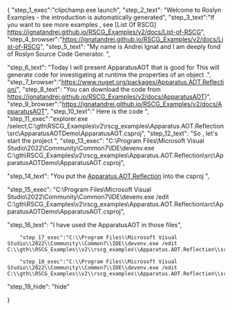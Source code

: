 {
    "step_1_exec":"clipchamp.exe launch",
    "step_2_text": "Welcome to Roslyn Examples - the introduction is automatically generated",
    "step_3_text":"If you want to see more examples , see  [List Of RSCG] https://ignatandrei.github.io/RSCG_Examples/v2/docs/List-of-RSCG",
    "step_4_browser":"https://ignatandrei.github.io/RSCG_Examples/v2/docs/List-of-RSCG",
    "step_5_text": "My name is Andrei Ignat and I am deeply fond of Roslyn Source Code Generator. ",

"step_6_text": "Today I will present ApparatusAOT  that is good for This will generate code for investigating at runtime the properties of an object .",
"step_7_browser":"https://www.nuget.org/packages/Apparatus.AOT.Reflection/",
"step_8_text": "You can download the code from https://ignatandrei.github.io/RSCG_Examples/v2/docs/ApparatusAOT)",
"step_9_browser":"https://ignatandrei.github.io/RSCG_Examples/v2/docs/ApparatusAOT",
"step_10_text":" Here is the code ",
"step_11_exec":"explorer.exe /select,C:\\gth\\RSCG_Examples\\v2\\rscg_examples\\Apparatus.AOT.Reflection\\src\\ApparatusAOTDemo\\ApparatusAOT.csproj",
"step_12_text": "So , let's start the project ",
"step_13_exec": "C:\\Program Files\\Microsoft Visual Studio\\2022\\Community\\Common7\\IDE\\devenv.exe C:\\gth\\RSCG_Examples\\v2\\rscg_examples\\Apparatus.AOT.Reflection\\src\\ApparatusAOTDemo\\ApparatusAOT.csproj",

"step_14_text": "You put the  [Apparatus.AOT.Reflection](https://www.nuget.org/packages/Apparatus.AOT.Reflection/) into the csproj ",

"step_15_exec": "C:\\Program Files\\Microsoft Visual Studio\\2022\\Community\\Common7\\IDE\\devenv.exe /edit C:\\gth\\RSCG_Examples\\v2\\rscg_examples\\Apparatus.AOT.Reflection\\src\\ApparatusAOTDemo\\ApparatusAOT.csproj",

"step_16_text": "I have used the ApparatusAOT in those files",


        "step_17_exec":"C:\\Program Files\\Microsoft Visual Studio\\2022\\Community\\Common7\\IDE\\devenv.exe /edit C:\\gth\\RSCG_Examples\\v2\\rscg_examples\\Apparatus.AOT.Reflection\\src\\ApparatusAOTDemo\\Person.cs",
    
        "step_18_exec":"C:\\Program Files\\Microsoft Visual Studio\\2022\\Community\\Common7\\IDE\\devenv.exe /edit C:\\gth\\RSCG_Examples\\v2\\rscg_examples\\Apparatus.AOT.Reflection\\src\\ApparatusAOTDemo\\Program.cs",
    
"step_19_hide": "hide"


}